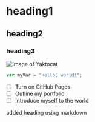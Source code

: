 # heading1
## heading2
### heading3

![Image of Yaktocat](https://octodex.github.com/images/yaktocat.png)






``` javascript
var myVar = "Hello, world!";
```

- [ ] Turn on GitHub Pages
- [ ] Outline my portfolio
- [ ] Introduce myself to the world

added heading using markdown
